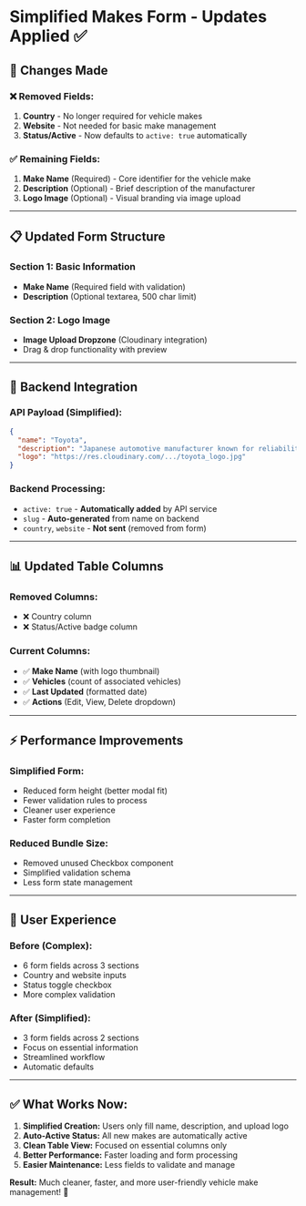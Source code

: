 # Simplified Makes Form - Updates Applied ✅

## **🎯 Changes Made**

### **❌ Removed Fields:**
1. **Country** - No longer required for vehicle makes
2. **Website** - Not needed for basic make management  
3. **Status/Active** - Now defaults to `active: true` automatically

### **✅ Remaining Fields:**
1. **Make Name** (Required) - Core identifier for the vehicle make
2. **Description** (Optional) - Brief description of the manufacturer
3. **Logo Image** (Optional) - Visual branding via image upload

---

## **📋 Updated Form Structure**

### **Section 1: Basic Information**
- **Make Name** (Required field with validation)
- **Description** (Optional textarea, 500 char limit)

### **Section 2: Logo Image**  
- **Image Upload Dropzone** (Cloudinary integration)
- Drag & drop functionality with preview

---

## **🔧 Backend Integration**

### **API Payload (Simplified):**
```json
{
  "name": "Toyota",
  "description": "Japanese automotive manufacturer known for reliability",
  "logo": "https://res.cloudinary.com/.../toyota_logo.jpg"
}
```

### **Backend Processing:**
- `active: true` - **Automatically added** by API service
- `slug` - **Auto-generated** from name on backend
- `country`, `website` - **Not sent** (removed from form)

---

## **📊 Updated Table Columns**

### **Removed Columns:**
- ❌ Country column
- ❌ Status/Active badge column

### **Current Columns:**
- ✅ **Make Name** (with logo thumbnail)
- ✅ **Vehicles** (count of associated vehicles)
- ✅ **Last Updated** (formatted date)
- ✅ **Actions** (Edit, View, Delete dropdown)

---

## **⚡ Performance Improvements**

### **Simplified Form:**
- Reduced form height (better modal fit)
- Fewer validation rules to process
- Cleaner user experience
- Faster form completion

### **Reduced Bundle Size:**
- Removed unused Checkbox component
- Simplified validation schema
- Less form state management

---

## **🎨 User Experience**

### **Before (Complex):**
- 6 form fields across 3 sections
- Country and website inputs
- Status toggle checkbox
- More complex validation

### **After (Simplified):**
- 3 form fields across 2 sections  
- Focus on essential information
- Streamlined workflow
- Automatic defaults

---

## **✅ What Works Now:**

1. **Simplified Creation:** Users only fill name, description, and upload logo
2. **Auto-Active Status:** All new makes are automatically active
3. **Clean Table View:** Focused on essential columns only
4. **Better Performance:** Faster loading and form processing
5. **Easier Maintenance:** Less fields to validate and manage

**Result:** Much cleaner, faster, and more user-friendly vehicle make management! 🚀
